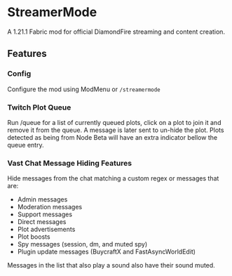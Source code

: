 # StreamerMode

A 1.21.1 Fabric mod for official DiamondFire streaming and content creation.

## Features

### Config
Configure the mod using ModMenu or `/streamermode`

### Twitch Plot Queue
Run /queue for a list of currently queued plots, click on a plot to join it and remove it from the queue. A message is later sent to un-hide the plot. Plots detected as being from Node Beta will have an extra indicator bellow the queue entry.

### Vast Chat Message Hiding Features
Hide messages from the chat matching a custom regex or messages that are:
- Admin messages
- Moderation messages
- Support messages
- Direct messages
- Plot advertisements
- Plot boosts
- Spy messages (session, dm, and muted spy)
- Plugin update messages (BuycraftX and FastAsyncWorldEdit)

Messages in the list that also play a sound also have their sound muted.
